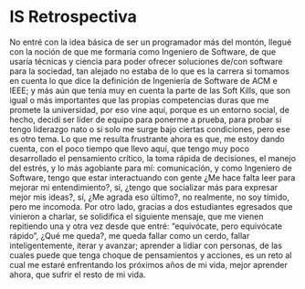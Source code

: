 # IS Retrospectiva
No entré con la idea básica de ser un programador más del montón, llegué con la noción de que me formaría como Ingeniero de Software, de que usaría técnicas y ciencia para poder ofrecer soluciones de/con software para la sociedad, tan alejado no estaba de lo que es la carrera si tomamos en cuenta lo que dice la definición de Ingeniería de Software de ACM e IEEE; y más aún que tenía muy en cuenta la parte de las Soft Kills, que son igual o más importantes que las propias competencias duras que me promete la universidad, por eso vine aquí, porque es un entorno social, de hecho, decidí ser líder de equipo para ponerme a prueba, para probar si tengo liderazgo nato o si solo me surge bajo ciertas condiciones, pero ese es otro tema. Lo que me resulta frustrante ahora es que, me estoy dando cuenta, con el poco tiempo que llevo aquí, que tengo muy poco desarrollado el pensamiento crítico, la toma rápida de decisiones, el manejo del estrés, y lo más agobiante para mí: comunicación, y como Ingeniero de Software, tengo que estar interactuando con gente ¿Me hace falta leer para mejorar mi entendimiento?, sí, ¿tengo que socializar más para expresar mejor mis ideas?, sí, ¿Me agrada eso último?, no realmente, no soy tímido, pero me incomoda. Por otro lado, gracias a dos estudiantes egresados que vinieron a charlar, se solidifica el siguiente mensaje, que me vienen repitiendo una y otra vez desde que entré: “equivócate, pero equivócate rápido”, ¿Qué me queda?, me queda fallar como un cerdo, fallar inteligentemente, iterar y avanzar; aprender a lidiar con personas, de las cuales puede que tenga choque de pensamientos y acciones, es un reto al cual me estaré enfrentando los próximos años de mi vida, mejor aprender ahora, que sufrir el resto de mi vida.
